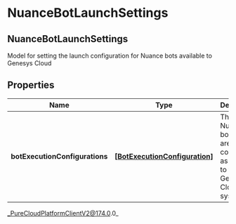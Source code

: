 # NuanceBotLaunchSettings

## NuanceBotLaunchSettings
Model for setting the launch configuration for Nuance bots available to Genesys Cloud

## Properties

|Name | Type | Description | Notes|
|------------ | ------------- | ------------- | -------------|
| **botExecutionConfigurations** | [**[BotExecutionConfiguration]**]([BotExecutionConfiguration]) | The list of Nuance bots that are configured as available to the Genesys Cloud system | |



_PureCloudPlatformClientV2@174.0.0_
